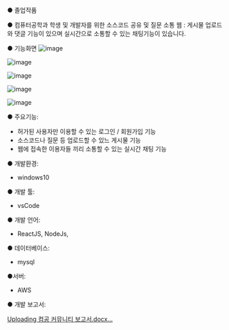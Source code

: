 ● 졸업작품

● 컴퓨터공학과 학생 및 개발자를 위한 소스코드 공유 및 질문 소통 웹 
: 게시물 업로드와 댓글 기능이 있으며 실시간으로 소통할 수 있는 채팅기능이 있습니다.

● 기능화면
![image](https://github.com/Hwije-Jung/com_community/assets/66118485/4e97328a-6d1e-4ca1-8cfd-09456b85dde8)

![image](https://github.com/Hwije-Jung/com_community/assets/66118485/6399a996-5aed-4877-89e7-2f3411e75a2e)

![image](https://github.com/Hwije-Jung/com_community/assets/66118485/6775f0ea-aa4c-4caa-a882-42bc0a403973)

![image](https://github.com/Hwije-Jung/com_community/assets/66118485/ed411e47-6b76-4e9b-8938-b7e77ff8c471)

![image](https://github.com/Hwije-Jung/com_community/assets/66118485/f82559bf-1961-4fb7-9255-c8c6347cd25a)


● 주요기능:

- 허가된 사용자만 이용할 수 있는 로그인 / 회원가입 기능
- 소스코드나 질문 등 업로드할 수 있느 게시물 기능
- 웹에 접속한 이용자들 끼리 소통할 수 있는 실시간 채팅 기능

● 개발환경:
 - windows10
   

● 개발 툴:
 - vsCode
   

● 개발 언어:
 - ReactJS, NodeJs,
   

● 데이터베이스:
 - mysql
   

●서버:
 - AWS
   

● 개발 보고서:

[Uploading 컴공 커뮤니티 보고서.docx…]()
